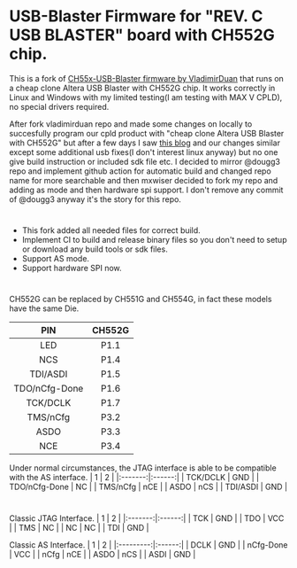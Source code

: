 # USB-Blaster Firmware for "REV. C USB BLASTER" board with CH552G chip.

This is a fork of [CH55x-USB-Blaster firmware by VladimirDuan](https://github.com/VladimirDuan/CH55x-USB-Blaster) that runs on a cheap clone Altera USB Blaster with CH552G chip.
It works correctly in Linux and Windows with my limited testing(I am testing with MAX V CPLD), no special drivers required. 

After fork vladimirduan repo and made some changes on locally to succesfully program our cpld product with "cheap clone Altera USB Blaster with CH552G" but after a few days I saw [this blog](https://www.downtowndougbrown.com/2024/06/fixing-a-knockoff-altera-usb-blaster-that-never-worked/) and our changes similar except some additional usb fixes(I don't interest linux anyway) but no one give build instruction or included sdk file etc. I decided to mirror @dougg3 repo and implement github action for automatic build and changed repo name for more searchable and then mxwiser decided to fork my repo and adding as mode and then hardware spi support. I don't remove any commit of @dougg3 anyway it's the story for this repo.

#
- This fork added all needed files for correct build.
- Implement CI to build and release binary files so you don't need to setup or download any build tools or sdk files.
- Support AS mode.
- Support hardware SPI now.

#
CH552G can be replaced by CH551G and CH554G, in fact these models have the same Die.

|   PIN   | CH552G |
|:-------:|:------:|
|   LED   |  P1.1  |
|   NCS   |  P1.4  |
|   TDI/ASDI   |  P1.5  |
|   TDO/nCfg-Done   |  P1.6  |
|   TCK/DCLK   |  P1.7  |
|   TMS/nCfg   |  P3.2  |
|   ASDO  |  P3.3  |
|   NCE   |  P3.4  |

Under normal circumstances, the JTAG interface is able to be compatible with the AS interface.
|   1     |   2    |
|:-------:|:------:|
|   TCK/DCLK   |  GND   |
|   TDO/nCfg-Done   |  NC    |
|   TMS/nCfg   | nCE |
|   ASDO    | nCS |
|   TDI/ASDI   |  GND   |

#
Classic JTAG Interface.
|   1     |   2    |
|:-------:|:------:|
|   TCK   |  GND   |
|   TDO   |  VCC   |
|   TMS   |  NC    |
|   NC    |  NC    |
|   TDI   |  GND   |

Classic AS Interface.
|   1       |   2    |
|:---------:|:------:|
|    DCLK   |  GND   |
| nCfg-Done |  VCC   |
|    nCfg   |  nCE   |
|    ASDO   |  nCS   |
|    ASDI   |  GND   |



